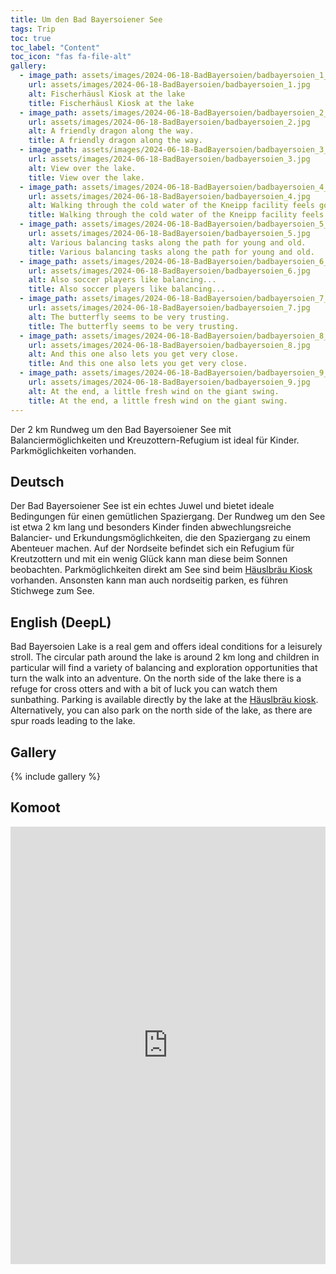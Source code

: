 ```yaml
---
title: Um den Bad Bayersoiener See
tags: Trip
toc: true
toc_label: "Content"
toc_icon: "fas fa-file-alt"
gallery:
  - image_path: assets/images/2024-06-18-BadBayersoien/badbayersoien_1_th.jpg
    url: assets/images/2024-06-18-BadBayersoien/badbayersoien_1.jpg
    alt: Fischerhäusl Kiosk at the lake
    title: Fischerhäusl Kiosk at the lake
  - image_path: assets/images/2024-06-18-BadBayersoien/badbayersoien_2_th.jpg
    url: assets/images/2024-06-18-BadBayersoien/badbayersoien_2.jpg
    alt: A friendly dragon along the way.
    title: A friendly dragon along the way.
  - image_path: assets/images/2024-06-18-BadBayersoien/badbayersoien_3_th.jpg
    url: assets/images/2024-06-18-BadBayersoien/badbayersoien_3.jpg
    alt: View over the lake.
    title: View over the lake.
  - image_path: assets/images/2024-06-18-BadBayersoien/badbayersoien_4_th.jpg
    url: assets/images/2024-06-18-BadBayersoien/badbayersoien_4.jpg
    alt: Walking through the cold water of the Kneipp facility feels good.
    title: Walking through the cold water of the Kneipp facility feels good.
  - image_path: assets/images/2024-06-18-BadBayersoien/badbayersoien_5_th.jpg
    url: assets/images/2024-06-18-BadBayersoien/badbayersoien_5.jpg
    alt: Various balancing tasks along the path for young and old.
    title: Various balancing tasks along the path for young and old.
  - image_path: assets/images/2024-06-18-BadBayersoien/badbayersoien_6_th.jpg
    url: assets/images/2024-06-18-BadBayersoien/badbayersoien_6.jpg
    alt: Also soccer players like balancing...
    title: Also soccer players like balancing...
  - image_path: assets/images/2024-06-18-BadBayersoien/badbayersoien_7_th.jpg
    url: assets/images/2024-06-18-BadBayersoien/badbayersoien_7.jpg
    alt: The butterfly seems to be very trusting.
    title: The butterfly seems to be very trusting.
  - image_path: assets/images/2024-06-18-BadBayersoien/badbayersoien_8_th.jpg
    url: assets/images/2024-06-18-BadBayersoien/badbayersoien_8.jpg
    alt: And this one also lets you get very close.
    title: And this one also lets you get very close.
  - image_path: assets/images/2024-06-18-BadBayersoien/badbayersoien_9_th.jpg
    url: assets/images/2024-06-18-BadBayersoien/badbayersoien_9.jpg
    alt: At the end, a little fresh wind on the giant swing.
    title: At the end, a little fresh wind on the giant swing.
---
```


Der 2 km Rundweg um den Bad Bayersoiener See mit Balanciermöglichkeiten und Kreuzottern-Refugium ist ideal für Kinder. Parkmöglichkeiten vorhanden.


## Deutsch
Der Bad Bayersoiener See ist ein echtes Juwel und bietet ideale Bedingungen für einen gemütlichen Spaziergang. Der Rundweg um den See ist etwa 2 km lang und besonders Kinder finden abwechlungsreiche Balancier- und Erkundungsmöglichkeiten, die den Spaziergang zu einem Abenteuer machen. Auf der Nordseite befindet sich ein Refugium für Kreutzottern und mit ein wenig Glück kann man diese beim Sonnen beobachten. Parkmöglichkeiten direkt am See sind beim [Häuslbräu Kiosk](https://maps.app.goo.gl/M5wXqPhT7eC3FMsPA) vorhanden. Ansonsten kann man auch nordseitig parken, es führen Stichwege zum See.


## English (DeepL)
Bad Bayersoien Lake is a real gem and offers ideal conditions for a leisurely stroll. The circular path around the lake is around 2 km long and children in particular will find a variety of balancing and exploration opportunities that turn the walk into an adventure. On the north side of the lake there is a refuge for cross otters and with a bit of luck you can watch them sunbathing. Parking is available directly by the lake at the [Häuslbräu kiosk](https://maps.app.goo.gl/M5wXqPhT7eC3FMsPA). Alternatively, you can also park on the north side of the lake, as there are spur roads leading to the lake.


## Gallery
{% include gallery %}


## Komoot
<iframe src="https://www.komoot.com/de-de/tour/1655905542/embed?share_token=aoGGZAHuTRRQtCuqYSLO5XJIYfB04LXYeKr2VX62Sgq36XEO8B&profile=1" width="100%" height="700" frameborder="0" scrolling="no"></iframe>
